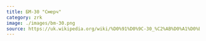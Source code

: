 ```yaml
---
title: БМ-30 "Смерч"
category: zrk
image: ./images/bm-30.png
source: https://uk.wikipedia.org/wiki/%D0%91%D0%9C-30_%C2%AB%D0%A1%D0%BC%D0%B5%D1%80%D1%87%C2%BB
---
```

